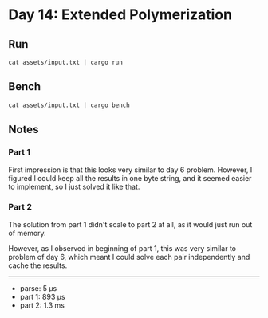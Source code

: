 # Day 14: Extended Polymerization

## Run

```
cat assets/input.txt | cargo run
```

## Bench

```
cat assets/input.txt | cargo bench
```

## Notes

### Part 1

First impression is that this looks very similar to day 6 problem.
However, I figured I could keep all the results in one byte string, 
and it seemed easier to implement, so I just solved it like that.

### Part 2

The solution from part 1 didn't scale to part 2 at all, as it would
just run out of memory.

However, as I observed in beginning of part 1, this was very similar to 
problem of day 6, which meant I could solve each pair independently and
cache the results.

---
* parse: 5 μs
* part 1: 893 μs 
* part 2: 1.3 ms 
 